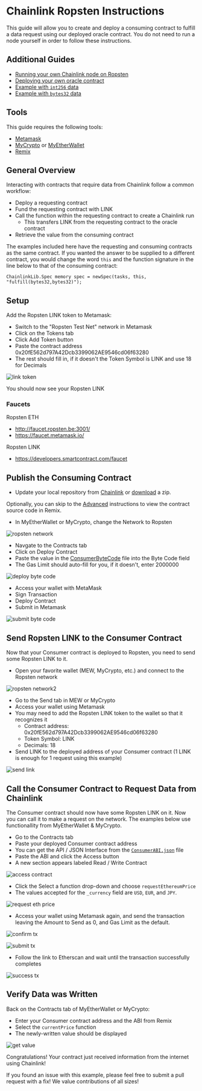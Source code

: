 # Chainlink Ropsten Instructions

This guide will allow you to create and deploy a consuming contract to fulfill a data request using our deployed oracle contract. You do not need to run a node yourself in order to follow these instructions.

## Additional Guides

- [Running your own Chainlink node on Ropsten](./RopstenNode.md)
- [Deploying your own oracle contract](./OracleContract.md)
- [Example with `int256` data](./AdvancedDeploy.md#consumerint256-contract)
- [Example with `bytes32` data](./AdvancedDeploy.md#consumerbytes32-contract)

## Tools

This guide requires the following tools:

- [Metamask](https://metamask.io/)
- [MyCrypto](https://mycrypto.com) or [MyEtherWallet](https://www.myetherwallet.com/)
- [Remix](http://remix.ethereum.org)

## General Overview

Interacting with contracts that require data from Chainlink follow a common workflow:

- Deploy a requesting contract
- Fund the requesting contract with LINK
- Call the function within the requesting contract to create a Chainlink run
  - This transfers LINK from the requesting contract to the oracle contract
- Retrieve the value from the consuming contract

The examples included here have the requesting and consuming contracts as the same contract. If you wanted the answer to be supplied to a different contract, you would change the word `this` and the function signature in the line below to that of the consuming contract:

```
ChainlinkLib.Spec memory spec = newSpec(tasks, this, "fulfill(bytes32,bytes32)");
```

## Setup

Add the Ropsten LINK token to Metamask:

- Switch to the "Ropsten Test Net" network in Metamask
- Click on the Tokens tab
- Click Add Token button
- Paste the contract address 0x20fE562d797A42Dcb3399062AE9546cd06f63280
- The rest should fill in, if it doesn't the Token Symbol is LINK and use 18 for Decimals

![link token](./images/07-20-42.png)

You should now see your Ropsten LINK

### Faucets

Ropsten ETH
- http://faucet.ropsten.be:3001/
- https://faucet.metamask.io/

Ropsten LINK
- https://developers.smartcontract.com/faucet

## Publish the Consuming Contract

- Update your local repository from [Chainlink](https://github.com/smartcontractkit/chainlink) or [download](https://github.com/smartcontractkit/chainlink/archive/master.zip) a zip.

Optionally, you can skip to the [Advanced](./AdvancedDeploy.md) instructions to view the contract source code in Remix.

- In MyEtherWallet or MyCrypto, change the Network to Ropsten

![ropsten network](./images/15-26-30.png)

- Navgate to the Contracts tab
- Click on Deploy Contract
- Paste the value in the [ConsumerByteCode](./ConsumerByteCode) file into the Byte Code field
- The Gas Limit should auto-fill for you, if it doesn't, enter 2000000

![deploy byte code](./images/14-51-25.png)

- Access your wallet with MetaMask
- Sign Transaction
- Deploy Contract
- Submit in Metamask

![submit byte code](./images/14-59-09.png)

## Send Ropsten LINK to the Consumer Contract

Now that your Consumer contract is deployed to Ropsten, you need to send some Ropsten LINK to it.

- Open your favorite wallet (MEW, MyCrypto, etc.) and connect to the Ropsten network

![ropsten network2](./images/15-26-30.png)

- Go to the Send tab in MEW or MyCrypto
- Access your wallet using Metamask
- You may need to add the Ropsten LINK token to the wallet so that it recognizes it
  - Contract address: 0x20fE562d797A42Dcb3399062AE9546cd06f63280
  - Token Symbol: LINK
  - Decimals: 18
- Send LINK to the deployed address of your Consumer contract (1 LINK is enough for 1 request using this example)

![send link](./images/07-27-10.png)

## Call the Consumer Contract to Request Data from Chainlink

The Consumer contract should now have some Ropsten LINK on it. Now you can call it to make a request on the network. The examples below use functionallity from MyEtherWallet & MyCrypto.

- Go to the Contracts tab
- Paste your deployed Consumer contract address
- You can get the API / JSON Interface from the [`ConsumerABI.json`](./ConsumerABI.json) file
- Paste the ABI and click the Access button
- A new section appears labeled Read / Write Contract

![access contract](./images/07-30-30.png)

- Click the Select a function drop-down and choose `requestEthereumPrice`
- The values accepted for the `_currency` field are `USD`, `EUR`, and `JPY`.

![request eth price](./images/07-30-57.png)

- Access your wallet using Metamask again, and send the transaction leaving the Amount to Send as 0, and Gas Limit as the default.

![confirm tx](./images/07-32-22.png)

![submit tx](./images/07-32-45.png)

- Follow the link to Etherscan and wait until the transaction successfully completes

![success tx](./images/07-35-07.png)

## Verify Data was Written

Back on the Contracts tab of MyEtherWallet or MyCrypto:

- Enter your Consumer contract address and the ABI from Remix
- Select the `currentPrice` function
- The newly-written value should be displayed

![get value](./images/07-36-16.png)

Congratulations! Your contract just received information from the internet using Chainlink!

If you found an issue with this example, please feel free to submit a pull request with a fix! We value contributions of all sizes!